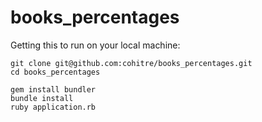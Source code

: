 books_percentages
=================

Getting this to run on your local machine:

    git clone git@github.com:cohitre/books_percentages.git
    cd books_percentages

    gem install bundler
    bundle install
    ruby application.rb
